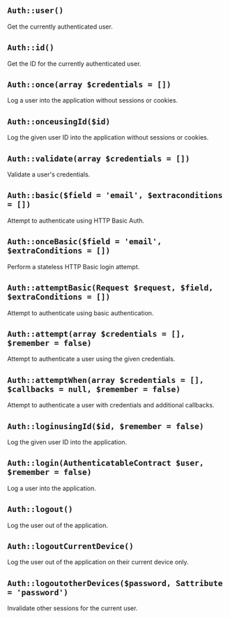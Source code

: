 ## `Auth::user()`

Get the currently authenticated user.

## `Auth::id()`

Get the ID for the currently authenticated user.

## `Auth::once(array $credentials = [])`

Log a user into the application without sessions or cookies.

## `Auth::onceusingId($id)`

Log the given user ID into the application without sessions or cookies.

## `Auth::validate(array $credentials = [])`

Validate a user's credentials.

## `Auth::basic($field = 'email', $extraconditions = [])`

Attempt to authenticate using HTTP Basic Auth.

## `Auth::onceBasic($field = 'email', $extraConditions = [])`

Perform a stateless HTTP Basic login attempt.

## `Auth::attemptBasic(Request $request, $field, $extraConditions = [])`

Attempt to authenticate using basic authentication.

## `Auth::attempt(array $credentials = [], $remember = false)`

Attempt to authenticate a user using the given credentials.

## `Auth::attemptWhen(array $credentials = [], $callbacks = null, $remember = false)`

Attempt to authenticate a user with credentials and additional callbacks.

## `Auth::loginusingId($id, $remember = false)`

Log the given user ID into the application.

## `Auth::login(AuthenticatableContract $user, $remember = false)`

Log a user into the application.

## `Auth::logout()`

Log the user out of the application.

## `Auth::logoutCurrentDevice()`

Log the user out of the application on their current device only.

## `Auth::logoutotherDevices($password, Sattribute = 'password')`

Invalidate other sessions for the current user.
